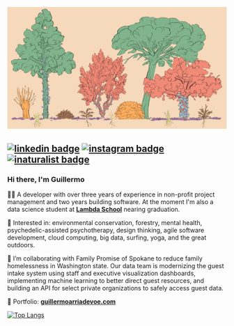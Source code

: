 <a href="https://www.youtube.com/watch?v=oZame1Brs9k" target="_blank"><img src="https://github.com/arriadevoe/arriadevoe/blob/master/forest-layers.png" alt="forest-layers"/></a>

[![linkedin badge](https://img.shields.io/badge/LinkedIn-2867b2?style=flat&logo=linkedin)](https://www.linkedin.com/in/guillermo-arria-devoe/) [![instagram badge](https://img.shields.io/badge/Instagram-555555?style=flat&logo=instagram)](https://www.instagram.com/arriadevoe/) [![inaturalist badge](https://img.shields.io/badge/iNaturalist-FAFAFA?style=flat&logo=snapcraft)](https://www.inaturalist.org/observations?place_id=any&subview=grid&user_id=guillermoarriadevoe) 
---

### Hi there, I'm Guillermo

🙇‍♂️ A developer with over three years of experience in non-profit project management and two years building software. At the moment I'm also a data science student at **[Lambda School](https://lambdaschool.com/)** nearing graduation.

💙 Interested in: environmental conservation, forestry, mental health, psychedelic-assisted psychotherapy, design thinking, agile software development, cloud computing, big data, surfing, yoga, and the great outdoors.

🏡 I’m collaborating with Family Promise of Spokane to reduce family homelessness in Washington state. Our data team is modernizing the guest intake system using staff and executive visualization dashboards, implementing machine learning to better direct guest resources, and building an API for select private organizations to safely access guest data.

🌱 Portfolio: **[guillermoarriadevoe.com](https://guillermoarriadevoe.com/)**

[![Top Langs](https://github-readme-stats.vercel.app/api/top-langs/?username=arriadevoe&hide=jupyter+notebook&layout=compact)](https://www.youtube.com/watch?v=QMyvS6VDh0g&t=1117s)
